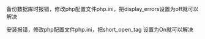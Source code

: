 备份数据库时报错，修改php配置文件php.ini，把display_errors设置为off就可以解决

安装报错，修改php配置文件php.ini，把short_open_tag 设置为On就可以解决